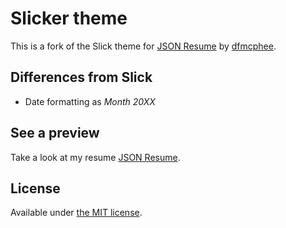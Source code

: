 # Slicker theme

This is a fork of the Slick theme for [JSON Resume](http://jsonresume.org/) by [dfmcphee](https://github.com/dfmcphee).

## Differences from Slick
 * Date formatting as *Month 20XX*

## See a preview

Take a look at my resume [JSON Resume](http://registry.jsonresume.org/reidlynch).


## License

Available under [the MIT license](http://mths.be/mit).
